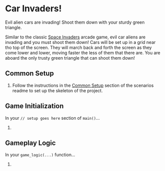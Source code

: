 # Car Invaders!

Evil alien cars are invading! Shoot them down with your sturdy green triangle.

Similar to the classic [Space Invaders](https://en.wikipedia.org/wiki/Space_Invaders) arcade game, evil car aliens are invading and you must shoot them down!  Cars will be set up in a grid near tho top of the screen. They will march back and forth the screen as they come lower and lower, moving faster the less of them that there are.  You are aboard the only trusty green triangle that can shoot them down!

## Common Setup

1. Follow the instructions in the [Common Setup]() section of the scenarios readme to set up the skeleton of the project.

## Game Initialization

In your `// setup goes here` section of `main()`...

1.

## Gameplay Logic

In your `game_logic(...)` function...

1. 
